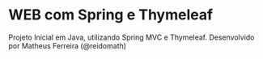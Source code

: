 # WEB com Spring e Thymeleaf
Projeto Inicial em Java, utilizando Spring MVC e Thymeleaf. Desenvolvido por Matheus Ferreira (@reidomath)
